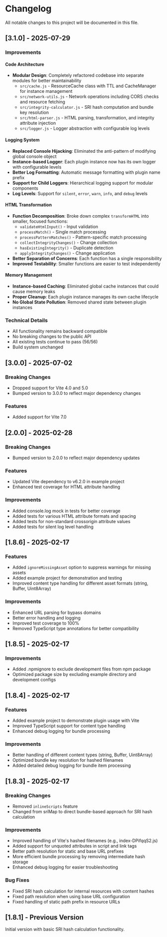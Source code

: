 # Changelog

All notable changes to this project will be documented in this file.

## [3.1.0] - 2025-07-29

### Improvements

#### Code Architecture
- **Modular Design**: Completely refactored codebase into separate modules for better maintainability
  - `src/cache.js` - ResourceCache class with TTL and CacheManager for instance management
  - `src/network-utils.js` - Network operations including CORS checks and resource fetching
  - `src/integrity-calculator.js` - SRI hash computation and bundle key resolution
  - `src/html-parser.js` - HTML parsing, transformation, and integrity attribute injection
  - `src/logger.js` - Logger abstraction with configurable log levels

#### Logging System
- **Replaced Console Hijacking**: Eliminated the anti-pattern of modifying global console object
- **Instance-based Logger**: Each plugin instance now has its own logger with configurable levels
- **Better Log Formatting**: Automatic message formatting with plugin name prefix
- **Support for Child Loggers**: Hierarchical logging support for modular components
- **Log Levels**: Support for `silent`, `error`, `warn`, `info`, and `debug` levels

#### HTML Transformation
- **Function Decomposition**: Broke down complex `transformHTML` into smaller, focused functions:
  - `validateHtmlInput()` - Input validation
  - `processMatch()` - Single match processing
  - `processPatternMatches()` - Pattern-specific match processing
  - `collectIntegrityChanges()` - Change collection
  - `hasExistingIntegrity()` - Duplicate detection
  - `applyIntegrityChanges()` - Change application
- **Better Separation of Concerns**: Each function has a single responsibility
- **Improved Testability**: Smaller functions are easier to test independently

#### Memory Management
- **Instance-based Caching**: Eliminated global cache instances that could cause memory leaks
- **Proper Cleanup**: Each plugin instance manages its own cache lifecycle
- **No Global State Pollution**: Removed shared state between plugin instances

### Technical Details
- All functionality remains backward compatible
- No breaking changes to the public API
- All existing tests continue to pass (56/56)
- Build system unchanged

## [3.0.0] - 2025-07-02

### Breaking Changes

- Dropped support for Vite 4.0 and 5.0
- Bumped version to 3.0.0 to reflect major dependency changes

### Features

- Added support for Vite 7.0


## [2.0.0] - 2025-02-28

### Breaking Changes

- Bumped version to 2.0.0 to reflect major dependency updates

### Features

- Updated Vite dependency to v6.2.0 in example project
- Enhanced test coverage for HTML attribute handling

### Improvements

- Added console.log mock in tests for better coverage
- Added tests for various HTML attribute formats and spacing
- Added tests for non-standard crossorigin attribute values
- Added tests for silent log level handling

## [1.8.6] - 2025-02-17

### Features

- Added `ignoreMissingAsset` option to suppress warnings for missing assets
- Added example project for demonstration and testing
- Improved content type handling for different asset formats (string, Buffer, Uint8Array)

### Improvements

- Enhanced URL parsing for bypass domains
- Better error handling and logging
- Improved test coverage to 100%
- Removed TypeScript type annotations for better compatibility

## [1.8.5] - 2025-02-17

### Improvements

- Added .npmignore to exclude development files from npm package
- Optimized package size by excluding example directory and development configs

## [1.8.4] - 2025-02-17

### Features

- Added example project to demonstrate plugin usage with Vite
- Improved TypeScript support for content type handling
- Enhanced debug logging for bundle processing

### Improvements

- Better handling of different content types (string, Buffer, Uint8Array)
- Optimized bundle key resolution for hashed filenames
- Added detailed debug logging for bundle item processing

## [1.8.3] - 2025-02-17

### Breaking Changes

- Removed `inlineScripts` feature
- Changed from sriMap to direct bundle-based approach for SRI hash calculation

### Improvements

- Improved handling of Vite's hashed filenames (e.g., index-DPifqqS2.js)
- Added support for unquoted attributes in script and link tags
- Better path resolution for static and base URL prefixes
- More efficient bundle processing by removing intermediate hash storage
- Enhanced debug logging for easier troubleshooting

### Bug Fixes

- Fixed SRI hash calculation for internal resources with content hashes
- Fixed path resolution when using base URL configuration
- Fixed handling of static path prefix in resource URLs

## [1.8.1] - Previous Version

Initial version with basic SRI hash calculation functionality.
